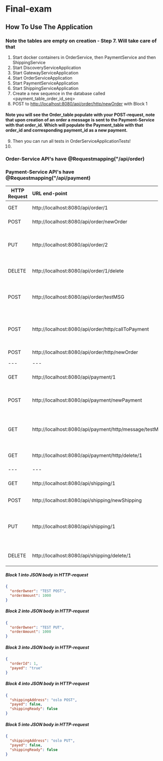 # Final-exam
## How To Use The Application
### Note the tables are empty on creation - Step 7. Will take care of that
1. Start docker containers in OrderService, then PaymentService and then ShippingService
2. Start DiscoveryServiceApplication
3. Start GatewayServiceApplication
4. Start OrderServiceApplication
5. Start PaymentServiceApplication
6. Start ShippingServiceApplication
7. Create a new sequence in the database called <payment_table_order_id_seq>
8. POST to <http://localhost:8080/api/order/http/newOrder> with Block 1
#### Note you will see the Order_table populate with your POST-request, note that upon creation of an order a message is sent to the Payment-Service with that order_id. Which will populate the Payment_table with that order_id and corresponding payment_id as a new payment.
9. Then you can run all tests in OrderServiceApplicationTests!
10. 
### Order-Service API's have @Requestmapping("/api/order)
### Payment-Service API's have @Requestmapping("/api/payment)
| HTTP Request | URL end-point                                          |    Service    |                        Comment                        |
|--------------|:-------------------------------------------------------|:-------------:|:-----------------------------------------------------:|
| GET          | http://localhost:8080/api/order/1                      |     Order     |                  Get order on Id = 1                  |
| POST         | http://localhost:8080/api/order/newOrder               |     Order     |                     Copy Block 1                      |
| PUT          | http://localhost:8080/api/order/2                      |     Order     |  Updates order id = 2 and creates new, Copy Block 2   |
| DELETE       | http://localhost:8080/api/order/1/delete               |     Order     |                 NOT WORKING CORRECTLY                 |
| POST         | http://localhost:8080/api/order/testMSG                |     Order     |      Sends "testMSG"-param as message to itself       |
| POST         | http://localhost:8080/api/order/http/callToPayment     | Order/Payment |    Sends a hardcoded message from Order to Payment    |
| POST         | http://localhost:8080/api/order/http/newOrder          | Order/Payment |                     Copy Block 1                      |
| ---          | ---                                                    |      ---      |                         -----                         |
| GET          | http://localhost:8080/api/payment/1                    |    Payment    |                 Get payment on Id = 1                 |
| POST         | http://localhost:8080/api/payment/newPayment           |    Payment    |          Copy Block 3 (duplicates may occur)          |
| GET          | http://localhost:8080/api/payment/http/message/testMSG |    Payment    |      Sends "testMSG"-param as message to itself       |
| GET          | http://localhost:8080/api/payment/http/delete/1        |    Payment    |               Delete payment on Id = 1                |
| ---          | ---                                                    |      ---      |                         -----                         |
| GET          | http://localhost:8080/api/shipping/1                   |   Shipping    |                 Get payment on Id = 1                 |
| POST         | http://localhost:8080/api/shipping/newShipping         |   Shipping    |                     Copy Block 4                      |
| PUT          | http://localhost:8080/api/shipping/1                   |   Shipping    | Updates shipping id = 1 and creates new, Copy Block 5 |
| DELETE       | http://localhost:8080/api/shipping/delete/1            |   Shipping    |              Deletes shipping on id = 1               |


##### Block 1 into JSON body in HTTP-request
```json
{
  "orderOwner": "TEST POST",
  "orderAmount": 1000
}
```

##### Block 2 into JSON body in HTTP-request
```json
{
  "orderOwner": "TEST PUT",
  "orderAmount": 1000
}
```


##### Block 3 into JSON body in HTTP-request
```json
{
  "orderId": 1,
  "payed": "true"
}
```

##### Block 4 into JSON body in HTTP-request
```json
{
  "shippingAddress": "oslo POST",
  "payed": false,
  "shippingReady": false
}
```

##### Block 5 into JSON body in HTTP-request
```json
{
  "shippingAddress": "oslo PUT",
  "payed": false,
  "shippingReady": false
}
```
